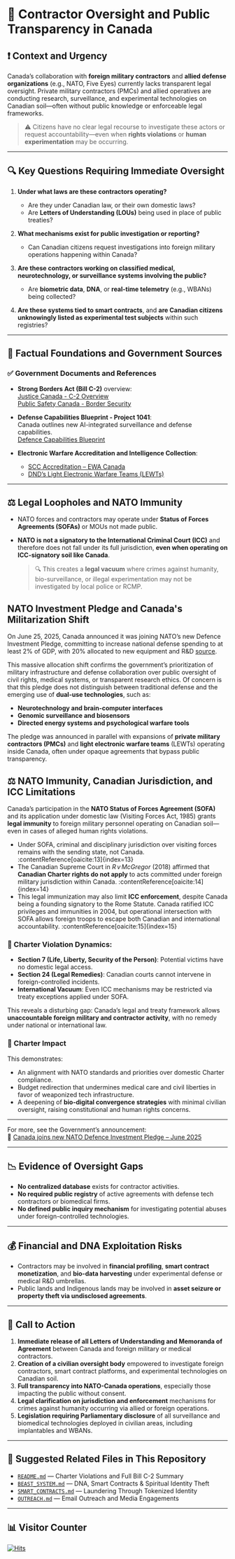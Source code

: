 # 🚨 Contractor Oversight and Public Transparency in Canada

## ❗ Context and Urgency

Canada’s collaboration with **foreign military contractors** and **allied defense organizations** (e.g., NATO, Five Eyes) currently lacks transparent legal oversight. Private military contractors (PMCs) and allied operatives are conducting research, surveillance, and experimental technologies on Canadian soil—often without public knowledge or enforceable legal frameworks. 

> ⚠️ Citizens have no clear legal recourse to investigate these actors or request accountability—even when **rights violations** or **human experimentation** may be occurring.

---

## 🔍 Key Questions Requiring Immediate Oversight

1. **Under what laws are these contractors operating?**
   - Are they under Canadian law, or their own domestic laws?
   - Are **Letters of Understanding (LOUs)** being used in place of public treaties?

2. **What mechanisms exist for public investigation or reporting?**
   - Can Canadian citizens request investigations into foreign military operations happening within Canada?

3. **Are these contractors working on classified medical, neurotechnology, or surveillance systems involving the public?**
   - Are **biometric data**, **DNA**, or **real-time telemetry** (e.g., WBANs) being collected?

4. **Are these systems tied to smart contracts**, and **are Canadian citizens unknowingly listed as experimental test subjects** within such registries?

---

## 🧾 Factual Foundations and Government Sources

### ✅ Government Documents and References

- **Strong Borders Act (Bill C-2)** overview:  
  [Justice Canada - C-2 Overview](https://www.justice.gc.ca/eng/csj-sjc/pl/charter-charte/c2_2.html)  
  [Public Safety Canada - Border Security](https://www.canada.ca/en/public-safety-canada/news/2025/06/the-strong-borders-act---government-of-canada-strengthens-border-security.html)

- **Defense Capabilities Blueprint - Project 1041**:  
  Canada outlines new AI-integrated surveillance and defense capabilities.  
  [Defence Capabilities Blueprint](https://apps.forces.gc.ca/en/defence-capabilities-blueprint/project-details.asp?id=1041)

- **Electronic Warfare Accreditation and Intelligence Collection**:  
  - [SCC Accreditation – EWA Canada](https://scc-ccn.ca/accreditation/laboratories/electronic-warfare-associates-canada-ltd-ewa-canada)  
  - [DND’s Light Electronic Warfare Teams (LEWTs)](https://www.canada.ca/en/department-national-defence/maple-leaf/defence/2022/03/light-electronic-warefare-teams.html)

---

## ⚖️ Legal Loopholes and NATO Immunity

- NATO forces and contractors may operate under **Status of Forces Agreements (SOFAs)** or MOUs not made public.
- **NATO is not a signatory to the International Criminal Court (ICC)** and therefore does not fall under its full jurisdiction, **even when operating on ICC-signatory soil like Canada**.

  > 🔍 This creates a **legal vacuum** where crimes against humanity, bio-surveillance, or illegal experimentation may not be investigated by local police or RCMP.

## NATO Investment Pledge and Canada's Militarization Shift

On June 25, 2025, Canada announced it was joining NATO’s new Defence Investment Pledge, committing to increase national defense spending to at least 2% of GDP, with 20% allocated to new equipment and R&D [source](https://www.pm.gc.ca/en/news/news-releases/2025/06/25/canada-joins-new-nato-defence-investment-pledg).

This massive allocation shift confirms the government’s prioritization of military infrastructure and defense collaboration over public oversight of civil rights, medical systems, or transparent research ethics. Of concern is that this pledge does not distinguish between traditional defense and the emerging use of **dual-use technologies**, such as:

- **Neurotechnology and brain-computer interfaces**
- **Genomic surveillance and biosensors**
- **Directed energy systems and psychological warfare tools**

The pledge was announced in parallel with expansions of **private military contractors (PMCs)** and **light electronic warfare teams** (LEWTs) operating inside Canada, often under opaque agreements that bypass public transparency.

## ⚖️ NATO Immunity, Canadian Jurisdiction, and ICC Limitations

Canada’s participation in the **NATO Status of Forces Agreement (SOFA)** and its application under domestic law (Visiting Forces Act, 1985) grants **legal immunity** to foreign military personnel operating on Canadian soil—even in cases of alleged human rights violations.

- Under SOFA, criminal and disciplinary jurisdiction over visiting forces remains with the sending state, not Canada. :contentReference[oaicite:13]{index=13}
- The Canadian Supreme Court in *R v McGregor* (2018) affirmed that **Canadian Charter rights do not apply** to acts committed under foreign military jurisdiction within Canada. :contentReference[oaicite:14]{index=14}
- This legal immunization may also limit **ICC enforcement**, despite Canada being a founding signatory to the Rome Statute. Canada ratified ICC privileges and immunities in 2004, but operational intersection with SOFA allows foreign troops to escape both Canadian and international accountability. :contentReference[oaicite:15]{index=15}

### 🚨 Charter Violation Dynamics:
- **Section 7 (Life, Liberty, Security of the Person)**: Potential victims have no domestic legal access.
- **Section 24 (Legal Remedies)**: Canadian courts cannot intervene in foreign-controlled incidents.
- **International Vacuum**: Even ICC mechanisms may be restricted via treaty exceptions applied under SOFA.

This reveals a disturbing gap: Canada’s legal and treaty framework allows **unaccountable foreign military and contractor activity**, with no remedy under national or international law.



### 📍 Charter Impact

This demonstrates:
- An alignment with NATO standards and priorities over domestic Charter compliance.
- Budget redirection that undermines medical care and civil liberties in favor of weaponized tech infrastructure.
- A deepening of **bio-digital convergence strategies** with minimal civilian oversight, raising constitutional and human rights concerns.

---

For more, see the Government’s announcement:  
🔗 [Canada joins new NATO Defence Investment Pledge – June 2025](https://www.pm.gc.ca/en/news/news-releases/2025/06/25/canada-joins-new-nato-defence-investment-pledg)

---

## 📉 Evidence of Oversight Gaps

- **No centralized database** exists for contractor activities.
- **No required public registry** of active agreements with defense tech contractors or biomedical firms.
- **No defined public inquiry mechanism** for investigating potential abuses under foreign-controlled technologies.

---

## 💰 Financial and DNA Exploitation Risks

- Contractors may be involved in **financial profiling**, **smart contract monetization**, and **bio-data harvesting** under experimental defense or medical R&D umbrellas.
- Public lands and Indigenous lands may be involved in **asset seizure or property theft via undisclosed agreements**.

---

## 📢 Call to Action

1. **Immediate release of all Letters of Understanding and Memoranda of Agreement** between Canada and foreign military or medical contractors.
2. **Creation of a civilian oversight body** empowered to investigate foreign contractors, smart contract platforms, and experimental technologies on Canadian soil.
3. **Full transparency into NATO-Canada operations**, especially those impacting the public without consent.
4. **Legal clarification on jurisdiction and enforcement** mechanisms for crimes against humanity occurring via allied or foreign operations.
5. **Legislation requiring Parliamentary disclosure** of all surveillance and biomedical technologies deployed in civilian areas, including implantables and WBANs.

---

## 🔗 Suggested Related Files in This Repository

- [`README.md`](./README.md) — Charter Violations and Full Bill C-2 Summary  
- [`BEAST_SYSTEM.md`](./BEAST_SYSTEM.md) — DNA, Smart Contracts & Spiritual Identity Theft  
- [`SMART_CONTRACTS.md`](./SMART_CONTRACTS.md) — Laundering Through Tokenized Identity  
- [`OUTREACH.md`](./OUTREACH.md) — Email Outreach and Media Engagements

---

## 📊 Visitor Counter

[![Hits](https://hitcounter.pythonanywhere.com/count/tag.svg?url=https://github.com/Valcrywings/charter-challenge-bill-c2-/blob/main/CONTRACTOR_OVERSIGHT.md)](https://github.com/Valcrywings/charter-challenge-bill-c2-)

